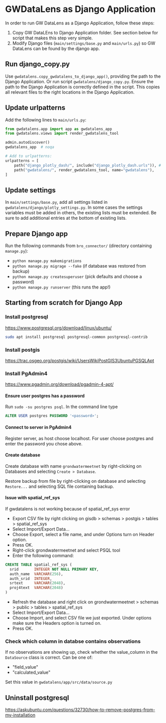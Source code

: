 # GWDataLens as Django Application

In order to run GW DataLens as a Django Application, follow these steps:

1. Copy GW DataLEns to Django Application folder. See section below for script that makes this step very simple.
2. Modify Django files (`main/settings/base.py` and `main/urls.py`) so GW DataLens can be found by the django app.

## Run django_copy.py

Use `gwdatalens.copy_gwdatalens_to_django_app()`, providing the path to the Django
Application. Or run script `gwdatalens/django_copy.py`. Ensure the path to the Django
Application is correctly defined in the script. This copies all relevant files to the right locations in the Django Application.

## Update urlpatterns

Add the following lines to `main/urls.py`:

```python
from gwdatalens.app import app as gwdatalens_app
from gwdatalens.views import render_gwdatalens_tool

admin.autodiscover()
gwdatalens_app  # noqa

# Add to urlpatterns:
urlpatterns = [
    path("django_plotly_dash/", include("django_plotly_dash.urls")), # maybe already present
    path("gwdatalens/", render_gwdatalens_tool, name="gwdatalens"),
]
```

## Update settings

In `main/settings/base.py`, add all settings listed in `gwdatalens/django/plotly_settings.py`. In some cases the settings variables must be added in others, the existing lists must be extended. Be sure to add additional entries at the bottom of existing lists.

## Prepare Django app

Run the following commands from `bro_connector/` (directory containing `manage.py`):

- `python manage.py makemigrations`
- `python manage.py migrage --fake` (if database was restored from backup)
- `python manage.py createsuperuser` (pick defaults and choose a password)
- `python manage.py runserver` (this runs the app!)

## Starting from scratch for Django App

### Install postgresql

<https://www.postgresql.org/download/linux/ubuntu/>

```bash
sudo apt install postgresql postgresql-common postgresql-contrib
```

### Install postgis

<https://trac.osgeo.org/postgis/wiki/UsersWikiPostGIS3UbuntuPGSQLApt>

### Install PgAdmin4

<https://www.pgadmin.org/download/pgadmin-4-apt/>

#### Ensure user postgres has a password

Run `sudo -su postgres psql`. In the command line type

```sql
ALTER USER postgres PASSWORD '<password>';
```

#### Connect to server in PgAdmin4

Register server, as host choose localhost. For user choose postgres and enter the password you chose above.

#### Create database

Create database with name `grondwatermeetnet` by right-clicking on Databases and selecting `Create > Database`.

Restore backup from file by right-clicking on database and selecting `Restore...` and selecting SQL file containing backup.

#### Issue with spatial_ref_sys

If gwdatalens is not working because of spatial_ref_sys error

- Export CSV file by right clicking on gisdb > schemas > postgis > tables > spatial_ref_sys
- Select Import/Export Data...
- Choose Export, select a file name, and under Options turn on Header option.
- Press OK.
- Right-click grondwatermeetnet and select PSQL tool
- Enter the following command:

```sql
CREATE TABLE spatial_ref_sys ( 
  srid       INTEGER NOT NULL PRIMARY KEY, 
  auth_name  VARCHAR(256), 
  auth_srid  INTEGER, 
  srtext     VARCHAR(2048), 
  proj4text  VARCHAR(2048) 
)
```

- Refresh the database and right click on grondwatermeetnet > schemas > public > tables > spatial_ref_sys
- Select Import/Export Data...
- Choose Import, and select CSV file we just exported. Under options make sure the Headers option is turned on.
- Press OK.

### Check which column in databse contains observations

If no observations are showing up, check whether the value_column in the `DataSource`
class is correct. Can be one of:

- "field_value"
- "calculated_value"

Set this value in `gwdatalens/app/src/data/source.py`

## Uninstall postgresql

<https://askubuntu.com/questions/32730/how-to-remove-postgres-from-my-installation>
